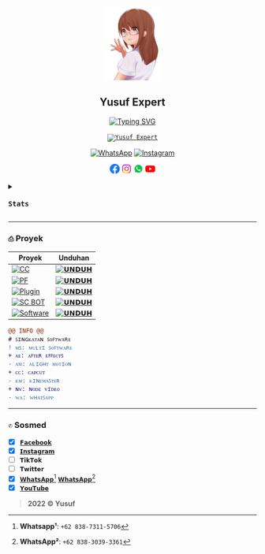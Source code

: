 <p align="center">
<a href="#"><img src="./Media's/moe-3669736_640_2.png" alt="Anime" height="150"></a>
<h2 align="center">Yusuf Expert</h2>
</p>

<p align="center">
<a href="#"><img src="http://readme-typing-svg.herokuapp.com?font=Roboto+Mono&pause=1000&color=FFFF00&center=true&vCenter=true&width=435&lines=WA%3A+%2B62+838-7311-5706;IG%3A+yusuf.expert" alt="Typing SVG" /></a>
</p>

<p align="center">
<code><a href="#"><img height="50" src="https://img.shields.io/badge/-Yusuf%20Expert-blue?style=for-the-badge" alt="Yusuf Expert"></a></code>
</p>

<p align="center">
<a href="https://wa.me/6283873115706"><img height="30" src="https://img.shields.io/badge/WhatsApp-+6283873115706-green?colorA=64C864&colorB=4BAF4B&style=for-the-badge" alt="WhatsApp"></a>
<a href="https://www.instagram.com/yusuf.expert"><img height="30" src="https://img.shields.io/badge/Instagram-yusuf.expert-red?colorA=C86464&colorB=AF4B4B&style=for-the-badge" alt="Instagram"></a>
</p>

<p align="center">
<a href="#"><img height="20" alt="Facebook" src="./Media's/Logo's/facebook.png"></a>
<a href="#"><img height="20" alt="Instagram" src="./Media's/Logo's/instagram.png"></a>
<a href="#"><img height="20" alt="WhatsApp" src="./Media's/Logo's/whatsapp.png"></a>
<a href="#"><img height="20" alt="YouTube" src="./Media's/Logo's/youtube.png"></a>
</p>

<details><summary><code><h3>Stats</h3></code></summary>
<p align="left">
<a href="#"><img src="https://github-readme-stats.vercel.app/api/pin/?username=YusufExpert&repo=YusufExpert&show_owner=true&theme=react" alt="Pin"></a>
</p>
<p align="left">
<a href="#"><img src="https://github-readme-stats.vercel.app/api?username=YusufExpert&show_icons=true&theme=react" alt="Stats"></a>
</p>
<p align="left">
<a href="#"><img src="https://github-readme-stats.vercel.app/api/top-langs/?username=YusufExpert&layout=compact&theme=react" alt="Top Langs"></a>
</p>
</details>

---
### `⎙` Proyek
|Proyek|Unduhan|
|-|-|
|[![CC](https://img.shields.io/badge/-Color%20Correction-blue?style=for-the-badge)](#)|[![`𝗨𝗡𝗗𝗨𝗛`](https://img.shields.io/badge/-UNDUH-brightgreen?style=for-the-badge)](https://github.com/YusufExpert/YusufExpert/blob/main/CC's/README.md)|
|[![PF](https://img.shields.io/badge/-Project%20File-blue?style=for-the-badge)](#)|[![`𝗨𝗡𝗗𝗨𝗛`](https://img.shields.io/badge/-UNDUH-brightgreen?style=for-the-badge)]()|
|[![Plugin](https://img.shields.io/badge/-Plugin-grey?style=for-the-badge)](#)|[![`𝗨𝗡𝗗𝗨𝗛`](https://img.shields.io/badge/-UNDUH-grey?style=for-the-badge)](#)|
|[![SC BOT](https://img.shields.io/badge/-Script%20BOT-grey?style=for-the-badge)](#)|[![`𝗨𝗡𝗗𝗨𝗛`](https://img.shields.io/badge/-UNDUH-grey?style=for-the-badge)](#)|
|[![Software](https://img.shields.io/badge/-Software-blue?style=for-the-badge)](#)|[![`𝗨𝗡𝗗𝗨𝗛`](https://img.shields.io/badge/-UNDUH-brightgreen?style=for-the-badge)](https://github.com/YusufExpert/YusufExpert/blob/main/Software's/README.md)|

```diff
@@ INFO @@
# ꜱɪɴɢᴋᴀᴛᴀɴ ꜱᴏꜰᴛᴡᴀʀᴇ 
! ᴍꜱ: ᴍᴜʟᴛɪ ꜱᴏꜰᴛᴡᴀʀᴇ 
+ ᴀᴇ: ᴀꜰᴛᴇʀ ᴇꜰꜰᴇᴄᴛꜱ 
- ᴀᴍ: ᴀʟɪɢʜᴛ ᴍᴏᴛɪᴏɴ 
+ ᴄᴄ: ᴄᴀᴘᴄᴜᴛ 
- ᴋᴍ: ᴋɪɴᴇᴍᴀꜱᴛᴇʀ 
+ ɴᴠ: ɴᴏᴅᴇ ᴠɪᴅᴇᴏ 
- ᴡᴀ: ᴡʜᴀᴛꜱᴀᴘᴘ  
```
---
### `✆` Sosmed
- [x] [`𝗙𝗮𝗰𝗲𝗯𝗼𝗼𝗸`](https://www.facebook.com/yusuf.oct)
- [x] [`𝗜𝗻𝘀𝘁𝗮𝗴𝗿𝗮𝗺`](https://www.instagram.com/yusuf.expert)
- [ ] `𝗧𝗶𝗸𝗧𝗼𝗸`
- [ ] `𝗧𝘄𝗶𝘁𝘁𝗲𝗿`
- [x] [`𝗪𝗵𝗮𝘁𝘀𝗔𝗽𝗽`](https://wa.me/6283873115706)[^1] [`𝗪𝗵𝗮𝘁𝘀𝗔𝗽𝗽`](https://wa.me/6283830393361)[^2]
- [x] [`𝗬𝗼𝘂𝗧𝘂𝗯𝗲`](https://youtube.com/channel/UC2e7RORRZrNNTyXXO4lqvjw)

[^1]: **Whatsapp¹**: `+62 838-7311-5706`
[^2]: **WhatsApp²**: `+62 838-3039-3361`

> **2022 © Yusuf**

